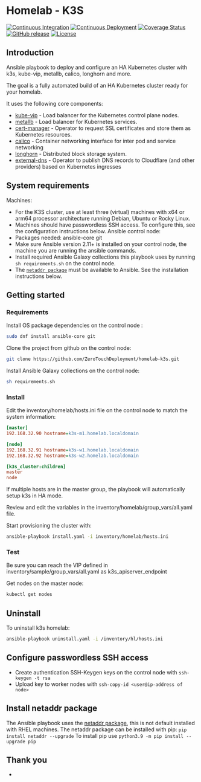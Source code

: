 # Homelab - K3S

[![Continuous Integration](https://github.com/zerotouchdeployment/homelab-k3s/workflows/Continuous%20Integration/badge.svg)](https://github.com/zerotouchdeployment/homelab-k3s/actions?query=workflow%3A%22Continuous+Integration%22)
[![Continuous Deployment](https://github.com/zerotouchdeployment/homelab-k3s/workflows/Continuous%20Deployment/badge.svg)](https://github.com/zerotouchdeployment/homelab-k3s/actions?query=workflow%3A%22Continuous+Deployment%22)
[![Coverage Status](https://codecov.io/github/zerotouchdeployment/homelab-k3s/coverage.svg?branch=master)](https://codecov.io/github/zerotouchdeployment/homelab-k3s?branch=master)
[![GitHub release](https://img.shields.io/github/release/zerotouchdeployment/homelab-k3s.svg)](https://github.com/zerotouchdeployment/homelab-k3s/releases/latest)
[![License](https://img.shields.io/badge/License-Apache%202.0-blue.svg)](https://github.com/zerotouchdeployment/homelab-k3s/blob/master/LICENSE)

## Introduction

Ansible playbook to deploy and configure an HA Kubernetes cluster with k3s, kube-vip, metallb, calico, longhorn and more.

The goal is a fully automated build of an HA Kubernetes cluster ready for your homelab.

It uses the following core components:
- [kube-vip](https://kube-vip.io/) - Load balancer for the Kubernetes control plane nodes.
- [metallb](https://metallb.universe.tf/) - Load balancer for Kubernetes services.
- [cert-manager](https://cert-manager.io/) - Operator to request SSL certificates and store them as Kubernetes resources.
- [calico](https://tigera.io/project-calico/) - Container networking interface for inter pod and service networking
- [longhorn](https://longhorn.io) - Distributed block storage system.
- [external-dns](https://github.com/kubernetes-sigs/external-dns) - Operator to publish DNS records to Cloudflare (and other providers) based on Kubernetes ingresses


## System requirements
Machines:
- For the K3S cluster, use at least three (virtual) machines with x64 or arm64 processor architecture running Debian, Ubuntu or Rocky Linux.
- Machines should have passwordless SSH access. To configure this, see the configuration instructions below.
Ansible control node:
- Packages needed: ansible-core git
- Make sure Ansible version 2.11+ is installed on your control node, the machine you are running the ansible commands. 
- Install required Ansible Galaxy collections this playbook uses by running `sh requirements.sh` on the control node.
- The [`netaddr package`](https://pypi.org/project/netaddr/) must be available to Ansible. See the installation instructions below.


## Getting started

### Requirements
Install OS package dependencies on the control node :
```bash
sudo dnf install ansible-core git
```
Clone the project from github on the control node:
```bash
git clone https://github.com/ZeroTouchDeployment/homelab-k3s.git
```
Install Ansible Galaxy collections on the control node:
```bash
sh requirements.sh
```

### Install
Edit the inventory/homelab/hosts.ini file on the control node to match the system information:
```ini
[master]
192.168.32.90 hostname=k3s-m1.homelab.localdomain

[node]
192.168.32.91 hostname=k3s-w1.homelab.localdomain
192.168.32.92 hostname=k3s-w2.homelab.localdomain

[k3s_cluster:children]
master
node

```
If multiple hosts are in the master group, the playbook will automatically setup k3s in HA mode.

Review and edit the variables in the inventory/homelab/group_vars/all.yaml file.   




Start provisioning the cluster with:
```bash
ansible-playbook install.yaml -i inventory/homelab/hosts.ini
```

### Test
Be sure you can reach the VIP defined in inventory/sample/group_vars/all.yaml as k3s_apiserver_endpoint


Get nodes on the master node:
```bash
kubectl get nodes
```


## Uninstall
To uninstall k3s homelab:
```bash
ansible-playbook uninstall.yaml -i /inventory/hl/hosts.ini
```


## Configure passwordless SSH access
- Create authentication SSH-Keygen keys on the control node with `ssh-keygen -t rsa`
- Upload key to worker nodes with `ssh-copy-id <user@ip-address of node>`


## Install netaddr package
The Ansible playbook uses the [netaddr package](https://pypi.org/project/netaddr/), this is not default installed with RHEL machines. The netaddr package can be installed with pip: `pip install netaddr --upgrade`
To install pip use `python3.9 -m pip install --upgrade pip`


## Thank you
-

